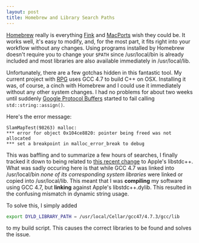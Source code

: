 ```yaml
---
layout: post
title: Homebrew and Library Search Paths
---
```


[Homebrew][homebrew] really is everything [Fink][fink] and [MacPorts][macports] wish they could be. It works well, it's easy to modify, and, for the most part, it fits right into your workflow without any changes. Using programs installed by Homebrew doesn't require you to change your `$PATH` since /usr/local/bin is already included and most libraries are also available immediately in /usr/local/lib.

Unfortunately, there are a few gotchas hidden in this fantastic tool. My current project with [RPG][rpg] uses GCC 4.7 to build C++ on OSX. Installing it was, of course, a cinch with Homebrew and I could use it immediately without any other system changes. I had no problems for about two weeks until suddenly [Google Protocol Buffers][protobuf] started to fail calling `std::string::assign()`.

Here's the error message:

    SlamMapTest(98263) malloc:
    *** error for object 0x104ce8820: pointer being freed was not allocated
    *** set a breakpoint in malloc_error_break to debug

This was baffling and to summarize a few hours of searches, I finally tracked it down to being related to [this recent change][gotcha] to Apple's libstdc++. What was sadly occuring here is that while GCC 4.7 was linked into /usr/local/bin *none of its corresponding system libraries* were linked or copied into /usr/local/lib. This meant that I was **compiling** my software using GCC 4.7, but **linking** against Apple's libstdc++.dylib. This resulted in the confusing mismatch in dynamic string usage.

To solve this, I simply added

```bash
export DYLD_LIBRARY_PATH = /usr/local/Cellar/gcc47/4.7.3/gcc/lib
```

to my build script. This causes the correct libraries to be found and solves the issue.

[homebrew]: http://brew.sh
[fink]: http://finkproject.org
[macports]: http://macports.org
[rpg]: http://rpg.robotics.gwu.edu
[protobuf]: https://developers.google.com/protocol-buffers/
[gotcha]: http://newartisans.com/2009/10/a-c-gotcha-on-snow-leopard/
